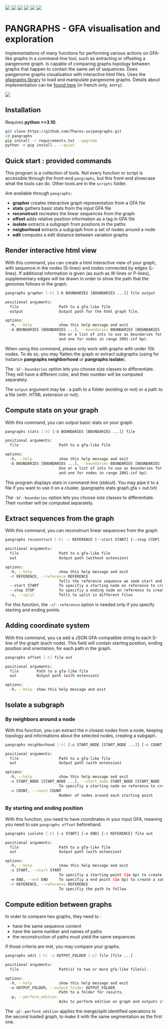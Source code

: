 [![](https://img.shields.io/badge/python-3.10-blue.svg)]()
[![](https://img.shields.io/badge/python-3.11-blue.svg)]()
[![](https://img.shields.io/badge/documentation-unfinished-orange.svg)]()
[![](https://img.shields.io/badge/wiki-nonexistent-red.svg)]()
[![](https://img.shields.io/badge/comments-done-green.svg)]()
[![](https://img.shields.io/badge/build-passing-green.svg)]()

# PANGRAPHS - GFA visualisation and exploration

Implementations of many functions for performing various actions on GFA-like graphs in a command-line tool, such as extracting or offseting a pangenome graph. Is capable of comparing graphs topology between graphs that happen to contain the same set of sequences. Does pangenome graphs visualisation with interactive html files.
Uses the [gfagraphs library](https://pypi.org/project/gfagraphs/) to load and manipulate pangenome graphs.
Details about implementation can be [found here](https://hal.science/hal-04213245) (in french only, sorry).

![](https://media.discordapp.net/attachments/878301351753429072/1154788148577058886/Screenshot_from_2023-09-22_16-35-22.png)

## Installation

Requires **python >=3.10**.

```bash
git clone https://github.com/Tharos-ux/pangraphs.git
cd pangraphs
pip install -r requirements.txt --upgrade
python -m pip install . --quiet
```

## Quick start : provided commands

This program is a collection of tools. Not every function or script is accessible through the front-end `pangraphs`, but this front-end showcase what the tools can do.
Other tools are in the `scripts` folder. 

Are available through `pangraphs`:

- **grapher** creates interactive graph representation from a GFA file
- **stats** gathers basic stats from the input GFA file
- **reconstruct** recreates the linear sequences from the graph
- **offset** adds relative position information as a tag in GFA file
- **isolate** extracts a subgraph from positions in the paths
- **neigborhood** extracts a subgraph from a set of nodes around a node
- **edit** computes a edit distance between variation graphs

## Render interactive html view

With this command, you can create a html interactive view of your graph, with sequence in the nodes (S-lines) and nodes connected by edges (L-lines). If additional information is given (as such as W-lines or P-lines), supplementary edges will be drawn in order to show the path that the genomes follows in the graph.

```bash
pangraphs grapher [-h] [-b BOUNDARIES [BOUNDARIES ...]] file output

positional arguments:
  file                  Path to a gfa-like file
  output                Output path for the html graph file.

options:
  -h, --help            show this help message and exit
  -b BOUNDARIES [BOUNDARIES ...], --boundaries BOUNDARIES [BOUNDARIES ...]
                        One or a list of ints to use as boundaries for display (ex : -b 50 2000 will set 3 colors : one for nodes in range 0-50bp, one for nodes in range 51-2000 bp
                        and one for nodes in range 2001-inf bp).
```

When using this command, please only work with graphs with under 10k nodes. To do so, you may flatten the graph or extract subgraphs (using for instance **pangraphs neighborhood** or **pangraphs isolate**).

The `-b`/`--boundaries` option lets you choose size classes to differentiate. They will have a different color, and their number will be computed separately.

The `output` argument may be : a path to a folder (existing or not) or a path to a file (with .HTML extension or not).

## Compute stats on your graph

With this command, you can output basic stats on your graph.

```bash
pangraphs stats [-h] [-b BOUNDARIES [BOUNDARIES ...]] file

positional arguments:
  file                  Path to a gfa-like file

options:
  -h, --help            show this help message and exit
  -b BOUNDARIES [BOUNDARIES ...], --boundaries BOUNDARIES [BOUNDARIES ...]
                        One or a list of ints to use as boundaries for display (ex : -b 50 2000 will set 3 colors : one for nodes in range 0-50bp, one for nodes in range 51-2000 bp
                        and one for nodes in range 2001-inf bp).
```

This program displays stats in command-line (stdout). You may pipe it to a file if you want to use it on a cluster. (pangraphs stats graph.gfa > out.txt)

The `-b`/`--boundaries` option lets you choose size classes to differentiate. Their number will be computed separately.

## Extract sequences from the graph

With this command, you can reconstruct linear sequences from the graph.

```bash
pangraphs reconstruct [-h] -r REFERENCE [--start START] [--stop STOP] [-s] file out

positional arguments:
  file                  Path to a gfa-like file
  out                   Output path (without extension)

options:
  -h, --help            show this help message and exit
  -r REFERENCE, --reference REFERENCE
                        Tells the reference sequence we seek start and stop into
  --start START         To specifiy a starting node on reference to create a subgraph
  --stop STOP           To specifiy a ending node on reference to create a subgraph
  -s, --split           Tells to split in different files
```

For this function, the `-r`/`--reference` option is needed only if you specify starting and ending points.

## Adding coordinate system

With this command, you ca add a JSON GFA-compatible string to each S-line of the graph (each node). This field will contain starting position, ending position and orientation, for each path in the graph.

```bash
pangraphs offset [-h] file out

positional arguments:
  file        Path to a gfa-like file
  out         Output path (with extension)

options:
  -h, --help  show this help message and exit
```

## Isolate a subgraph

### By neighbors around a node

With this function, you can extract the *n* closest nodes from a node, keeping topology and informations about the selected nodes, creating a subgaph.

```bash
pangraphs neighborhood [-h] [-s START_NODE [START_NODE ...]] [-c COUNT] file out

positional arguments:
  file                  Path to a gfa-like file
  out                   Output path (with extension)

options:
  -h, --help            show this help message and exit
  -s START_NODE [START_NODE ...], --start_node START_NODE [START_NODE ...]
                        To specifiy a starting node on reference to create a subgraph
  -c COUNT, --count COUNT
                        Number of nodes around each starting point
```

### By starting and ending position

With this function, you need to have coordinates in your input GFA, meaning you need to use `pangraphs offset` beforehand.

```bash
pangraphs isolate [-h] [-s START] [-e END] [-r REFERENCE] file out

positional arguments:
  file                  Path to a gfa-like file
  out                   Output path (with extension)

options:
  -h, --help            show this help message and exit
  -s START, --start START
                        To specifiy a starting point (in bp) to create a subgraph
  -e END, --end END     To specifiy a end point (in bp) to create a subgraph
  -r REFERENCE, --reference REFERENCE
                        To specifiy the path to follow
```


## Compute edition between graphs

In order to compare two graphs, they need to :
+ have the same sequence content
+ have the same number and names of paths
+ the reconstruction of paths must yield the same sequences

If those criteria are met, you may compare your graphs.

```bash
pangraphs edit [-h] -o OUTPUT_FOLDER [-p] file [file ...]

positional arguments:
  file                  Path(s) to two or more gfa-like file(s).

options:
  -h, --help            show this help message and exit
  -o OUTPUT_FOLDER, --output_folder OUTPUT_FOLDER
                        Path to a folder for results.
  -p, --perform_edition
                        Asks to perform edition on graph and outputs it.
```

The `-p`/`--perform_edition` applies the merge/split identified operations to the second loaded graph, to make it with the same segmentation as the first one.